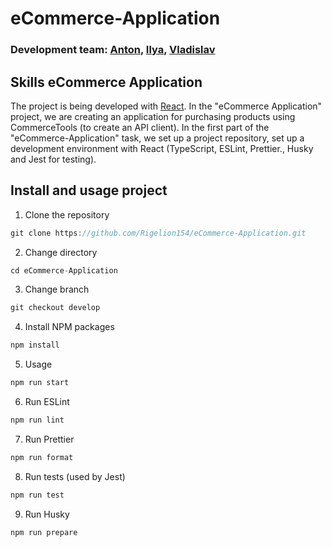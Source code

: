 # eCommerce-Application

### Development team: [Anton](https://github.com/AntonLeshkovich), [Ilya](https://github.com/rigelion154), [Vladislav](https://github.com/v154254)

## Skills eCommerce Application

The project is being developed with [React](https://react.dev/).
In the "eCommerce Application" project, we are creating an application for purchasing products using CommerceTools (to create an API client).
In the first part of the "eCommerce-Application" task, we set up a project repository, set up a development environment with React (TypeScript, ESLint, Prettier., Husky and Jest for testing).

## Install and usage project

1. Clone the repository

```js
git clone https://github.com/Rigelion154/eCommerce-Application.git
```

2. Сhange directory

```js
cd eCommerce-Application
```

3. Change branch

```js
git checkout develop
```

4. Install NPM packages

```js
npm install
```

5. Usage

```js
npm run start
```

6. Run ESLint

```js
npm run lint
```

7. Run Prettier

```js
npm run format
```

8. Run tests (used by Jest)

```js
npm run test
```

9. Run Husky

```js
npm run prepare
```
